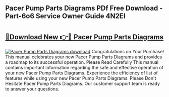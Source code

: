 ## Pacer Pump Parts Diagrams PDf Free Download - Part-6o6 Service Owner Guide 4N2EI

# <h2><a href="http://dfkmpg.blite.top/?on=Pacer+Pump+Parts+Diagrams">🔗Download New 👉🔴 Pacer Pump Parts Diagrams</a></h2>

[![Pacer Pump Parts Diagrams download](https://i.imgur.com/lujVjoI.png)](http://dfkmpg.blite.top/?on=Pacer+Pump+Parts+Diagrams)
Congratulations on Your Purchase! This manual celebrates your new Pacer Pump Parts Diagrams and provides a roadmap to its successful operation. Please Read Carefully This manual contains important information regarding the safe and effective operation of your new Pacer Pump Parts Diagrams. Experience the efficiency of list of features while using your new Pacer Pump Parts Diagrams. Please Don't Hesitate Pacer Pump Parts Diagrams. Our customer support team is ready to answer your questions.
